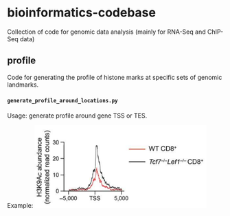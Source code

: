 # bioinformatics-codebase
Collection of code for genomic data analysis (mainly for RNA-Seq and ChIP-Seq data)
## profile
Code for generating the profile of histone marks at specific sets of genomic landmarks.

#### `generate_profile_around_locations.py`

Usage: generate profile around gene TSS or TES.

Example: <img src="examples/example-profile-1.png" width="400">
